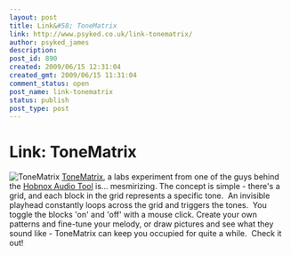 ```yaml
---
layout: post
title: Link&#58; ToneMatrix
link: http://www.psyked.co.uk/link-tonematrix/
author: psyked_james
description: 
post_id: 890
created: 2009/06/15 12:31:04
created_gmt: 2009/06/15 11:31:04
comment_status: open
post_name: link-tonematrix
status: publish
post_type: post
---
```


# Link: ToneMatrix

![ToneMatrix](http://uploads.psyked.co.uk/2009/06/tonematrix.png) [ToneMatrix](http://lab.andre-michelle.com/tonematrix), a labs experiment from one of the guys behind the [Hobnox Audio Tool](http://www.hobnox.com/audiotool) is... mesmirizing. The concept is simple - there's a grid, and each block in the grid represents a specific tone.  An invisible playhead constantly loops across the grid and triggers the tones.  You toggle the blocks 'on' and 'off' with a mouse click. Create your own patterns and fine-tune your melody, or draw pictures and see what they sound like - ToneMatrix can keep you occupied for quite a while.  Check it out!